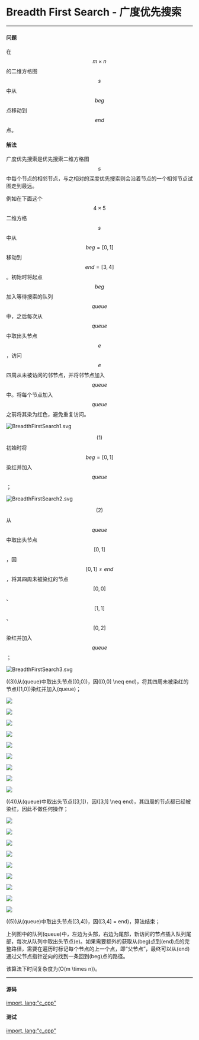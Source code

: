 # Breadth First Search - 广度优先搜索

--------

#### 问题

在$$ m \times n $$的二维方格图$$ s $$中从$$ beg $$点移动到$$ end $$点。

#### 解法

广度优先搜索是优先搜索二维方格图$$ s $$中每个节点的相邻节点，与之相对的深度优先搜索则会沿着节点的一个相邻节点试图走到最远。

例如在下面这个$$ 4 \times 5 $$二维方格$$ s $$中从$$ beg = [0,1] $$移动到$$ end = [3,4] $$。初始时将起点$$ beg $$加入等待搜索的队列$$ queue $$中，之后每次从$$ queue $$中取出头节点$$ e $$，访问$$ e $$四周从未被访问的邻节点，并将邻节点加入$$ queue $$中。将每个节点加入$$ queue $$之前将其染为红色，避免重复访问。

![BreadthFirstSearch1.svg](../res/BreadthFirstSearch1.svg)

$$ (1) $$初始时将$$ beg = [0,1] $$染红并加入$$ queue $$；

![BreadthFirstSearch2.svg](../res/BreadthFirstSearch2.svg)

$$ (2) $$从$$ queue $$中取出头节点$$ [0,1] $$，因$$ [0,1] \neq end $$，将其四周未被染红的节点$$ [0,0] $$、$$ [1,1] $$、$$ [0,2] $$染红并加入$$ queue $$；

![BreadthFirstSearch3.svg](../res/BreadthFirstSearch3.svg)

\((3)\)从\(queue\)中取出头节点\([0,0]\)，因\([0,0] \neq end\)，将其四周未被染红的节点\([1,0]\)染红并加入\(queue\)；</p>

<img src="../res/BreadthFirstSearch4.svg" /></p>

<img src="../res/BreadthFirstSearch5.svg" /></p>

<img src="../res/BreadthFirstSearch6.svg" /></p>

<img src="../res/BreadthFirstSearch7.svg" /></p>

<img src="../res/BreadthFirstSearch8.svg" /></p>

<img src="../res/BreadthFirstSearch9.svg" /></p>

<img src="../res/BreadthFirstSearch10.svg" /></p>

<img src="../res/BreadthFirstSearch11.svg" /></p>

<img src="../res/BreadthFirstSearch12.svg" /></p>

\((4)\)从\(queue\)中取出头节点\([3,1]\)，因\([3,1] \neq end\)，其四周的节点都已经被染红，因此不做任何操作； </p>

<img src="../res/BreadthFirstSearch13.svg" /></p>

<img src="../res/BreadthFirstSearch14.svg" /></p>

<img src="../res/BreadthFirstSearch15.svg" /></p>

<img src="../res/BreadthFirstSearch16.svg" /></p>

<img src="../res/BreadthFirstSearch17.svg" /></p>

<img src="../res/BreadthFirstSearch18.svg" /></p>

<img src="../res/BreadthFirstSearch19.svg" /></p>

<img src="../res/BreadthFirstSearch20.svg" /></p>

<img src="../res/BreadthFirstSearch21.svg" /></p>

\((5)\)从\(queue\)中取出头节点\([3,4]\)，因\([3,4] = end\)，算法结束； </p>

上列图中的队列\(queue\)中，左边为头部，右边为尾部，新访问的节点插入队列尾部，每次从队列中取出头节点\(e\)。如果需要额外的获取从\(beg\)点到\(end\)点的完整路径，需要在遍历时标记每个节点的上一个点，即“父节点”，最终可以从\(end\)通过父节点指针逆向的找到一条回到\(beg\)点的路径。 </p>
该算法下时间复杂度为\(O(m \times n)\)。 </p>

--------

#### 源码

[import, lang:"c_cpp"](../../../src/Search/BreadthFirstSearch.hpp)

#### 测试

[import, lang:"c_cpp"](../../../src/Search/BreadthFirstSearch.cpp)
